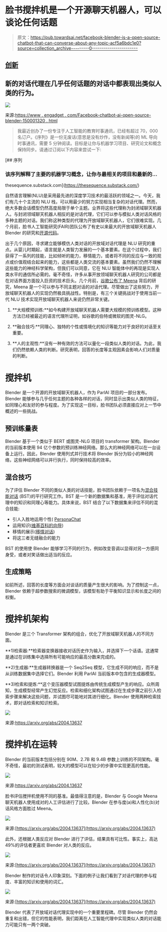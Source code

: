 # 脸书搅拌机是一个开源聊天机器人，可以谈论任何话题

> 原文：<https://pub.towardsai.net/facebook-blender-is-a-open-source-chatbot-that-can-converse-about-any-topic-acf5a6bdc1e0?source=collection_archive---------0----------------------->

## [创新](https://towardsai.net/p/category/innovation)

## 新的对话代理在几乎任何话题的对话中都表现出类似人类的行为。

![](img/54f44c45b0825ec1a3289a53feded2b0.png)

来源:[https://www . engadget . com/Facebook-chatbot-ai-open-source-blender-150001320 . html](https://www.engadget.com/facebook-chatbot-ai-open-source-blender-150001320.html)

> 我最近创办了一份专注于人工智能的教育时事通讯，已经有超过 70，000 名订户。《序列》是一份无废话(意思是没有炒作，没有新闻等)的 ML 导向时事通讯，需要 5 分钟阅读。目标是让你与机器学习项目、研究论文和概念保持同步。请通过订阅以下内容来尝试一下:

[](https://thesequence.substack.com/) [## 序列

### 该序列解释了主要的机器学习概念，让你与最相关的项目和最新的…

thesequence.substack.com](https://thesequence.substack.com/) 

自然语言理解(NLU)是采用最先进的深度学习技术的最活跃的领域之一。今天，我们有几十个主流的 NLU 栈，可以用最少的努力实现相当复杂的对话代理。然而，绝大多数会话模型仍然高度局限于单个主题。业界将这些代理称为封闭域聊天机器人。与封闭领域聊天机器人相反的是对话代理，它们可以参与模拟人类对话风格的多种主题的对话。我们称这种类型的代理为开放域聊天机器人，它们很难实现。几个月前，脸书人工智能研究(FAIR)团队公布了有史以来最大的开放域聊天机器人 Blender 的研究和[开源代码](https://parl.ai/projects/blender/)。

出于几个原因，寻求建立能够模仿人类对话的开放域对话代理是 NLU 研究的重点。从婴儿时期起，语言就是人类智力发展的一个基本要素。在这个过程中，我们获得了一系列的技能，比如倾听的能力，移情能力，或者将不同的反应与一致的观点或价值观结合起来的能力，这些都是人类交流的基本要素。虽然我们仍然不理解这些能力的神经科学架构，但我们可以同意，它在 NLU 智能体中的再现是实现人类水平的通信所必需的。毫不奇怪，许多从事开放领域聊天机器人研究的公司都是在对话界面方面投入巨资的技术巨头。几个月前，[谷歌公布了 Meena](https://towardsdatascience.com/inside-the-machine-learning-that-google-used-to-build-meena-a-chatbot-that-can-chat-about-anything-32e4d2242f79) 背后的研究，Meena 是一个可以参与不同主题对话的对话代理。尽管做出了这些努力，开放域聊天机器人的实现仍然极具挑战性。特别是，有三个关键挑战对于使用当前一代 NLU 技术实现开放域聊天机器人来说仍然非常关键。

1) **大规模预训练:**如今构建开放域聊天机器人需要大规模的预训练模型。这种方法已经被最近的语言代理所证明，如谷歌的伯特或微软的图灵-NLG。

2) **融合技巧:**同理心、独特的个性或情境化的知识等能力对于良好的对话至关重要。

3) **人的主观性:**没有一种有效的方法可以量化一段类似人类的对话。为此，我们仍然依赖人类的判断。研究表明，回答的长度等主观因素会影响人们对质量的判断。

# 搅拌机

Blender 是一个开源的开放域聊天机器人，作为 ParlAI 项目的一部分发布。Blender 能够参与几乎任何主题的各种各样的对话，同时显示出类似人类的特征，如同理心和友好的参与程度。为了实现这一目标，脸书团队必须直接应对上一节中概述的一些挑战。

## 预训练量表

Blender 基于一个类似于 BERT 或图灵-NLG 项目的 transformer 架构。Blender 的当前版本使用 94 亿个参数的预训练神经网络。那么大的神经网络可以在一台设备上运行。因此，Blender 使用列式并行技术将 Blender 拆分为较小的神经网络，这些神经网络可以并行执行，同时保持较高的效率。

## 混合技巧

为了评估 Blender 不同的类似人类的对话技能，脸书团队依赖于一项名为[混合技能对话](https://arxiv.org/abs/2004.08449) (BST)的平行研究工作。BST 是一个新的数据集和基准，用于评估对话代理中的知识和同理心等能力。具体来说，BST 结合了以下数据集来评估不同的混合技能:

*   引人入胜地运用个性( [PersonaChat](https://arxiv.org/abs/1801.07243)
*   运用知识([维基百科的向导](https://arxiv.org/abs/1811.01241))
*   移情的展示([移情对话](https://arxiv.org/abs/1811.00207))
*   将这三者无缝融合的能力

BST 的使用使 Blender 能够学习不同的行为，例如改变音调以显得对另一方感同身受，或者对笑话做出适当的反应。

## 生成策略

如前所述，回答的长度等方面会对谈话的质量产生很大的影响。为了控制这一点，Blender 依赖于超参数搜索的微调模型，该模型有助于平衡知识显示和长度之间的权衡。

# 搅拌机架构

Blender 是三个 Transformer 架构的组合，优化了开放域聊天机器人的不同方面。

**1)检索器:**检索器变换器接收对话历史作为输入，并选择下一个话语。这通常是通过在训练集中选择所有可能响应的最高分数来完成的。

**2)生成器:**生成器转换器是一个 Seq2Seq 模型，它生成不同的响应，而不是从训练数据集中选择它们。Blender 利用 ParlAI 当前版本中包含的生成器模型。

**3)检索和提炼:**这个变压器模型试图提炼由传统生成模型产生的响应。众所周知，生成模型经常产生幻觉反应。检索和细化架构试图通过在生成步骤之前引入检索步骤来解决这些问题，并试图尽可能地对其进行细化。Blender 使用两种检索技术，即对话检索和知识检索。

![](img/3c0ca69ac814b4b006e56dd0eb97ac08.png)

来源:https://arxiv.org/abs/2004.13637

# 搅拌机在运转

Blender 的当前版本包括分别在 90M、2.7B 和 9.4B 参数上训练的不同架构。毫不奇怪，最初的测试表明，较大的模型可以在较少的步骤中实现更高的性能。

![](img/d82f208fac2bb6c70c53f5dd3b37d2bc.png)

来源:https://arxiv.org/abs/2004.13637

脸书评估搅拌机使用不同的基准。最值得注意的是，Blender 与 Google Meena 聊天机器人使用成对的人工评估进行了比较。Blender 在参与度(a)和人性化(b)对话风格方面胜过 Meena。

![](img/717e5207d7ffa6add64d3944d3a39ddc.png)

来源:[https://arxiv.org/abs/2004.13637](https://arxiv.org/abs/2004.13637)

此外，还根据人类反应对 Blender 进行了评估，结果具有可比性。事实上，高达 49%的评估者更喜欢 Blender 对人类的反应。

![](img/39e678dcddfce85de9c14e7cd42a254a.png)

来源:[https://arxiv.org/abs/2004.13637](https://arxiv.org/abs/2004.13637)

Blender 制作的对话令人印象深刻。下面的例子让我们看到了对话代理的参与程度、丰富的知识和使用的词汇。

![](img/6baac56acc71eea2f0872358bfa1dc26.png)

来源:[https://arxiv.org/abs/2004.13637](https://arxiv.org/abs/2004.13637)

Blender 代表了开放域对话代理实现中的一个重要里程碑。尽管 Blender 仍然会重复和出错，但它的性能表明，我们距离在人工智能代理中实现类似人类的对话能力可能只有一两个突破。